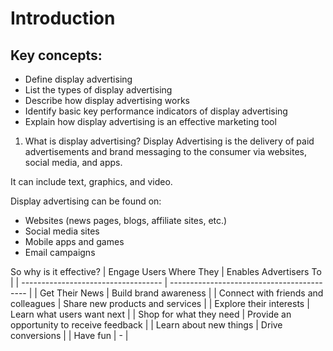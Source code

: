 # Introduction

## Key concepts:
- Define display advertising
- List the types of display advertising
- Describe how display advertising works
- Identify basic key performance indicators of display advertising
- Explain how display advertising is an effective marketing tool

1. What is display advertising?
Display Advertising is the delivery of paid advertisements and brand messaging to the consumer via websites, social media, and apps.

It can include text, graphics, and video.

Display advertising can be found on:
- Websites (news pages, blogs, affiliate sites, etc.)
- Social media sites
- Mobile apps and games
- Email campaigns

So why is it effective?
| Engage Users Where They             | Enables Advertisers To                     |
| ----------------------------------- | ------------------------------------------ |
| Get Their News                      | Build brand awareness                      |
| Connect with friends and colleagues | Share new products and services            |
| Explore their interests             | Learn what users want next                 |
| Shop for what they need             | Provide an opportunity to receive feedback |
| Learn about new things              | Drive conversions                          |
| Have fun                            | -                                          |
